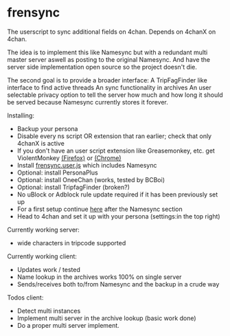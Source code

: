 # frensync
The userscript to sync additional fields on 4chan.
Depends on 4chanX on 4chan.

The idea is to implement this like Namesync but with a redundant multi master server aswell as posting to the original Namesync.
And have the server side implementation open source so the project doesn't die.

The second goal is to provide a broader interface:
A TripFagFinder like interface to find active threads
An sync functionality in archives
An user selectable privacy option to tell the server how much and how long it should be served because Namesync currently stores it forever.

Installing:
* Backup your persona
* Disable every ns script OR extension that ran earlier; check that only 4chanX is active
* If you don't have an user script extension like Greasemonkey, etc. get ViolentMonkey [(Firefox)](https://addons.mozilla.org/de/firefox/addon/violentmonkey/) or [(Chrome)](https://chrome.google.com/webstore/detail/violentmonkey/jinjaccalgkegednnccohejagnlnfdag)
* Install [frensync.user.js](https://github.com/OPROSVOs/frensync/raw/main/frensync.user.js) which includes Namesync
* Optional: install PersonaPlus
* Optional: install OneeChan (works, tested by BCBoi)
* Optional: install TripfagFinder (broken?)
* No uBlock or Adblock rule update required if it has been previously set up
* For a first setup continue [here](https://susanqt.github.io) after the Namesync section 
* Head to 4chan and set it up with your persona (settings:in the top right)



Currently working server:
* wide characters in tripcode supported

Currently working client:
* Updates work / tested
* Name lookup in the archives works 100% on single server
* Sends/receives both to/from Namesync and the backup in a crude way

Todos client:
* Detect multi instances 
* Implement multi server in the archive lookup (basic work done)
* Do a proper multi server implement.



